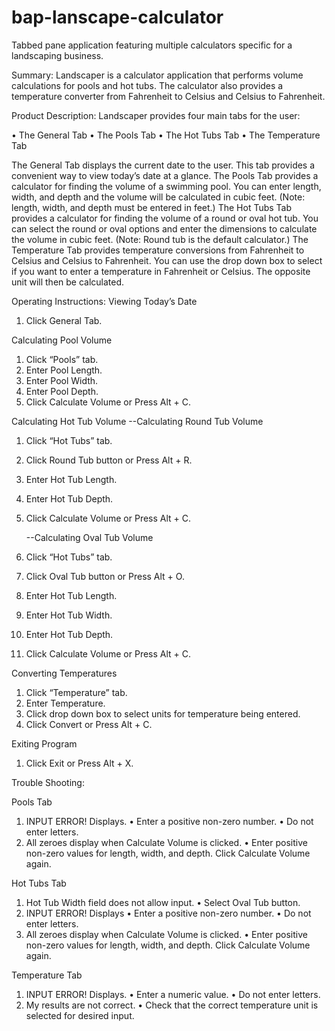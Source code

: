 bap-lanscape-calculator
=======================

Tabbed pane application featuring multiple calculators specific for a landscaping business.

Summary:
Landscaper is a calculator application that performs volume calculations for pools and hot tubs.  The calculator also provides a temperature converter from Fahrenheit to Celsius and Celsius to Fahrenheit.  

Product Description:
Landscaper provides four main tabs for the user:

•	The General Tab
•	The Pools Tab
•	The Hot Tubs Tab
•	The Temperature Tab

The General Tab displays the current date to the user.  This tab provides a convenient way to view today’s date at a glance.
The Pools Tab provides a calculator for finding the volume of a swimming pool.  You can enter length, width, and depth and the volume will be calculated in cubic feet. (Note: length, width, and depth must be entered in feet.)
The Hot Tubs Tab provides a calculator for finding the volume of a round or oval hot tub.  You can select the round or oval options and enter the dimensions to calculate the volume in cubic feet.  (Note: Round tub is the default calculator.)
The Temperature Tab provides temperature conversions from Fahrenheit to Celsius and Celsius to Fahrenheit.  You can use the drop down box to select if you want to enter a temperature in Fahrenheit or Celsius.  The opposite unit will then be calculated.

Operating Instructions:
Viewing Today’s Date
1.	Click General Tab.
 
Calculating Pool Volume
1.	Click “Pools” tab.
2.	Enter Pool Length.
3.	Enter Pool Width.
4.	Enter Pool Depth.
5.	Click Calculate Volume or Press Alt + C.
 
Calculating Hot Tub Volume
	--Calculating Round Tub Volume
1.	Click “Hot Tubs” tab.
2.	Click Round Tub button or Press Alt + R.
3.	Enter Hot Tub Length.
4.	Enter Hot Tub Depth.
5.	Click Calculate Volume or Press Alt + C.
 
	--Calculating Oval Tub Volume
1.	Click “Hot Tubs” tab.
2.	Click Oval Tub button or Press Alt + O.
3.	Enter Hot Tub Length.
4.	Enter Hot Tub Width.
5.	Enter Hot Tub Depth.
6.	Click Calculate Volume or Press Alt + C.
 
Converting Temperatures
1.	Click “Temperature” tab.
2.	Enter Temperature.
3.	Click drop down box to select units for temperature being entered.
4.	Click Convert or Press Alt + C.
 
 
Exiting Program
1.	Click Exit or Press Alt + X.


Trouble Shooting:

Pools Tab
1.	INPUT ERROR! Displays.
•	Enter a positive non-zero number.
•	Do not enter letters.
2.	All zeroes display when Calculate Volume is clicked.
•	Enter positive non-zero values for length, width, and depth. Click Calculate Volume again.

Hot Tubs Tab
1.	Hot Tub Width field does not allow input.
•	Select Oval Tub button.
2.	INPUT ERROR! Displays
•	Enter a positive non-zero number.
•	Do not enter letters.
3.	All zeroes display when Calculate Volume is clicked.
•	Enter positive non-zero values for length, width, and depth. Click Calculate Volume again.

Temperature Tab
1.	INPUT ERROR! Displays.
•	Enter a numeric value.
•	Do not enter letters.
2.	My results are not correct.
•	Check that the correct temperature unit is selected for desired input.
